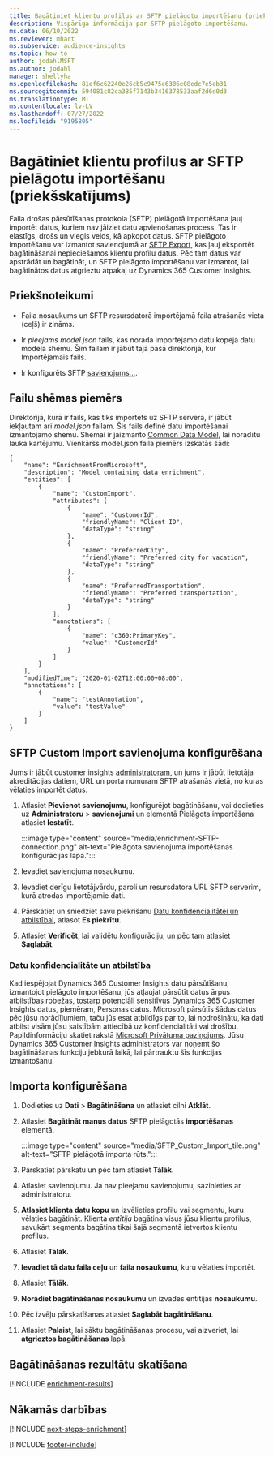 ```yaml
---
title: Bagātiniet klientu profilus ar SFTP pielāgotu importēšanu (priekšskatījums)
description: Vispārīga informācija par SFTP pielāgoto importēšanu.
ms.date: 06/10/2022
ms.reviewer: mhart
ms.subservice: audience-insights
ms.topic: how-to
author: jodahlMSFT
ms.author: jodahl
manager: shellyha
ms.openlocfilehash: 81ef6c62240e26cb5c9475e6306e08edc7e5eb31
ms.sourcegitcommit: 594081c82ca385f7143b3416378533aaf2d6d0d3
ms.translationtype: MT
ms.contentlocale: lv-LV
ms.lasthandoff: 07/27/2022
ms.locfileid: "9195805"
---
```

# <a name="enrich-customer-profiles-with-sftp-custom-import-preview"></a>Bagātiniet klientu profilus ar SFTP pielāgotu importēšanu (priekšskatījums)

Faila drošas pārsūtīšanas protokola (SFTP) pielāgotā importēšana ļauj importēt datus, kuriem nav jāiziet datu apvienošanas process. Tas ir elastīgs, drošs un viegls veids, kā apkopot datus. SFTP pielāgoto importēšanu var izmantot savienojumā ar [SFTP Export](export-sftp.md), kas ļauj eksportēt bagātināšanai nepieciešamos klientu profilu datus. Pēc tam datus var apstrādāt un bagātināt, un SFTP pielāgoto importēšanu var izmantot, lai bagātinātos datus atgrieztu atpakaļ uz Dynamics 365 Customer Insights.

## <a name="prerequisites"></a>Priekšnoteikumi

- Faila nosaukums un SFTP resursdatorā importējamā faila atrašanās vieta (ceļš) ir zināms.

- Ir *pieejams model.json* fails, kas norāda importējamo datu kopējā datu modeļa shēmu. Šim failam ir jābūt tajā pašā direktorijā, kur Importējamais fails.

- Ir konfigurēts SFTP [savienojums](connections.md)[...](#configure-the-connection-for-sftp-custom-import).

## <a name="file-schema-example"></a>Failu shēmas piemērs

Direktorijā, kurā ir fails, kas tiks importēts uz SFTP servera, ir jābūt iekļautam arī *model.json* failam. Šis fails definē datu importēšanai izmantojamo shēmu. Shēmai ir jāizmanto [Common Data Model](/common-data-model/), lai norādītu lauka kartējumu. Vienkāršs model.json faila piemērs izskatās šādi:

```
{
    "name": "EnrichmentFromMicrosoft",
    "description": "Model containing data enrichment",
    "entities": [
        {
            "name": "CustomImport",
            "attributes": [
                {
                    "name": "CustomerId",
                    "friendlyName": "Client ID",
                    "dataType": "string"
                },
                {
                    "name": "PreferredCity",
                    "friendlyName": "Preferred city for vacation",
                    "dataType": "string"
                },
                {
                    "name": "PreferredTransportation",
                    "friendlyName": "Preferred transportation",
                    "dataType": "string"
                }
            ],
            "annotations": [
                {
                    "name": "c360:PrimaryKey",
                    "value": "CustomerId"
                }
            ]
        }
    ],
    "modifiedTime": "2020-01-02T12:00:00+08:00",
    "annotations": [
        {
            "name": "testAnnotation",
            "value": "testValue"
        }
    ]
}
```

## <a name="configure-the-connection-for-sftp-custom-import"></a>SFTP Custom Import savienojuma konfigurēšana

Jums ir jābūt customer insights [administratoram](permissions.md#admin), un jums ir jābūt lietotāja akreditācijas datiem, URL un porta numuram SFTP atrašanās vietā, no kuras vēlaties importēt datus.

1. Atlasiet **Pievienot savienojumu**, konfigurējot bagātināšanu, vai dodieties uz **Administratoru** > **savienojumi** un elementā Pielāgota importēšana atlasiet **Iestatīt**.

   :::image type="content" source="media/enrichment-SFTP-connection.png" alt-text="Pielāgota savienojuma importēšanas konfigurācijas lapa.":::

1. Ievadiet savienojuma nosaukumu.

1. Ievadiet derīgu lietotājvārdu, paroli un resursdatora URL SFTP serverim, kurā atrodas importējamie dati.

1. Pārskatiet un sniedziet savu piekrišanu [Datu konfidencialitātei un atbilstībai](#data-privacy-and-compliance), atlasot **Es piekrītu**.

1. Atlasiet **Verificēt**, lai validētu konfigurāciju, un pēc tam atlasiet **Saglabāt**.

### <a name="data-privacy-and-compliance"></a>Datu konfidencialitāte un atbilstība

Kad iespējojat Dynamics 365 Customer Insights datu pārsūtīšanu, izmantojot pielāgoto importēšanu, jūs atļaujat pārsūtīt datus ārpus atbilstības robežas, tostarp potenciāli sensitīvus Dynamics 365 Customer Insights datus, piemēram, Personas datus. Microsoft pārsūtīs šādus datus pēc jūsu norādījumiem, taču jūs esat atbildīgs par to, lai nodrošinātu, ka dati atbilst visām jūsu saistībām attiecībā uz konfidencialitāti vai drošību. Papildinformāciju skatiet rakstā [Microsoft Privātuma paziņojums](https://go.microsoft.com/fwlink/?linkid=396732).
Jūsu Dynamics 365 Customer Insights administrators var noņemt šo bagātināšanas funkciju jebkurā laikā, lai pārtrauktu šīs funkcijas izmantošanu.

## <a name="configure-the-import"></a>Importa konfigurēšana

1. Dodieties uz **Dati** > **Bagātināšana** un atlasiet cilni **Atklāt**.

1. Atlasiet **Bagātināt manus datus** SFTP pielāgotās **importēšanas** elementā.

   :::image type="content" source="media/SFTP_Custom_Import_tile.png" alt-text="SFTP pielāgotā importa rūts.":::

1. Pārskatiet pārskatu un pēc tam atlasiet **Tālāk**.

1. Atlasiet savienojumu. Ja nav pieejamu savienojumu, sazinieties ar administratoru.

1. **Atlasiet klienta datu kopu** un izvēlieties profilu vai segmentu, kuru vēlaties bagātināt. Klienta *entītija* bagātina visus jūsu klientu profilus, savukārt segments bagātina tikai šajā segmentā ietvertos klientu profilus.

1. Atlasiet **Tālāk**.

1. **Ievadiet tā datu faila ceļu** un **faila nosaukumu**, kuru vēlaties importēt.

1. Atlasiet **Tālāk**.

1. **Norādiet bagātināšanas nosaukumu** un izvades entītijas **nosaukumu**.

1. Pēc izvēļu pārskatīšanas atlasiet **Saglabāt bagātināšanu**.

1. Atlasiet **Palaist**, lai sāktu bagātināšanas procesu, vai aizveriet, lai **atgrieztos bagātināšanas** lapā.

## <a name="view-enrichment-results"></a>Bagātināšanas rezultātu skatīšana

[!INCLUDE [enrichment-results](includes/enrichment-results.md)]

## <a name="next-steps"></a>Nākamās darbības

[!INCLUDE [next-steps-enrichment](includes/next-steps-enrichment.md)]

[!INCLUDE [footer-include](includes/footer-banner.md)]
